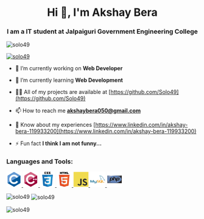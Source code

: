 <h1 align="center">Hi 👋, I'm Akshay Bera</h1>
<h3 align="center">I am a IT student at Jalpaiguri Government Engineering College</h3>

<p align="left"> <img src="https://komarev.com/ghpvc/?username=solo49&label=Profile%20views&color=0e75b6&style=flat" alt="solo49" /> </p>

<p align="left"> <a href="https://github.com/ryo-ma/github-profile-trophy"><img src="https://github-profile-trophy.vercel.app/?username=solo49" alt="solo49" /></a> </p>

- 🔭 I’m currently working on **Web Developer**

- 🌱 I’m currently learning **Web Development**

- 👨‍💻 All of my projects are available at [https://github.com/Solo49](https://github.com/Solo49)

- 📫 How to reach me **akshaybera050@gmail.com**

- 📄 Know about my experiences [https://www.linkedin.com/in/akshay-bera-119933200](https://www.linkedin.com/in/akshay-bera-119933200)

- ⚡ Fun fact **I think I am not funny...**


<h3 align="left">Languages and Tools:</h3>
<p align="left"> <a href="https://www.cprogramming.com/" target="_blank"> <img src="https://raw.githubusercontent.com/devicons/devicon/master/icons/c/c-original.svg" alt="c" width="40" height="40"/> </a> <a href="https://www.w3schools.com/cpp/" target="_blank"> <img src="https://raw.githubusercontent.com/devicons/devicon/master/icons/cplusplus/cplusplus-original.svg" alt="cplusplus" width="40" height="40"/> </a> <a href="https://www.w3schools.com/css/" target="_blank"> <img src="https://raw.githubusercontent.com/devicons/devicon/master/icons/css3/css3-original-wordmark.svg" alt="css3" width="40" height="40"/> </a> <a href="https://www.w3.org/html/" target="_blank"> <img src="https://raw.githubusercontent.com/devicons/devicon/master/icons/html5/html5-original-wordmark.svg" alt="html5" width="40" height="40"/> </a> <a href="https://developer.mozilla.org/en-US/docs/Web/JavaScript" target="_blank"> <img src="https://raw.githubusercontent.com/devicons/devicon/master/icons/javascript/javascript-original.svg" alt="javascript" width="40" height="40"/> </a> <a href="https://www.mysql.com/" target="_blank"> <img src="https://raw.githubusercontent.com/devicons/devicon/master/icons/mysql/mysql-original-wordmark.svg" alt="mysql" width="40" height="40"/> </a> <a href="https://www.php.net" target="_blank"> <img src="https://raw.githubusercontent.com/devicons/devicon/master/icons/php/php-original.svg" alt="php" width="40" height="40"/> </a> </p>

<p><img align="left" src="https://github-readme-stats.vercel.app/api/top-langs?username=solo49&show_icons=true&locale=en&layout=compact" alt="solo49" /></p>

<p>&nbsp;<img align="center" src="https://github-readme-stats.vercel.app/api?username=solo49&show_icons=true&locale=en" alt="solo49" /></p>

<p><img align="center" src="https://github-readme-streak-stats.herokuapp.com/?user=solo49&" alt="solo49" /></p>
